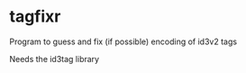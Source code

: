 tagfixr
=======

Program to guess and fix (if possible) encoding of id3v2 tags

Needs the id3tag library
